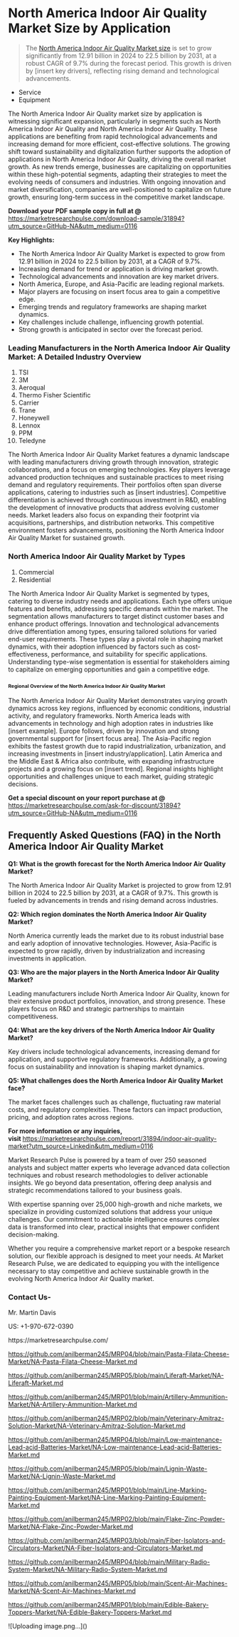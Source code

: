 <h1>North America Indoor Air Quality Market&nbsp;Size by Application</h1><blockquote><p>The <a href="https://marketresearchpulse.com/download-sample/31894?utm_source=GitHub-NA&amp;utm_medium=0116">North America Indoor Air Quality Market size</a> is set to grow significantly from 12.91 billion in 2024 to 22.5 billion by 2031, at a robust CAGR of 9.7% during the forecast period. This growth is driven by [insert key drivers], reflecting rising demand and technological advancements.</p></blockquote><ul><li>Service <li> Equipment</li></ul><p>The North America Indoor Air Quality market size by application is witnessing significant expansion, particularly in segments such as North America Indoor Air Quality and North America Indoor Air Quality. These applications are benefiting from rapid technological advancements and increasing demand for more efficient, cost-effective solutions. The growing shift toward sustainability and digitalization further supports the adoption of applications in North America Indoor Air Quality, driving the overall market growth. As new trends emerge, businesses are capitalizing on opportunities within these high-potential segments, adapting their strategies to meet the evolving needs of consumers and industries. With ongoing innovation and market diversification, companies are well-positioned to capitalize on future growth, ensuring long-term success in the competitive market landscape.</p><p><strong>Download your PDF sample copy in full at @ </strong><a href="https://marketresearchpulse.com/download-sample/31894?utm_source=GitHub-NA&amp;utm_medium=0116">https://marketresearchpulse.com/download-sample/31894?utm_source=GitHub-NA&amp;utm_medium=0116</a></p><p><strong>Key Highlights: </strong></p><ul><li>The North America Indoor Air Quality Market is expected to grow from 12.91 billion in 2024 to 22.5 billion by 2031, at a CAGR of 9.7%.</li><li>Increasing demand for trend or application is driving market growth.</li><li>Technological advancements and innovation are key market drivers.</li><li>North America, Europe, and Asia-Pacific are leading regional markets.</li><li>Major players are focusing on insert focus area to gain a competitive edge.</li><li>Emerging trends and regulatory frameworks are shaping market dynamics.</li><li>Key challenges include challenge, influencing growth potential.</li><li>Strong growth is anticipated in sector over the forecast period.</li></ul><h3>Leading Manufacturers in the North America Indoor Air Quality Market: A Detailed Industry Overview</h3><ol><li>TSI</li><li>3M</li><li>Aeroqual</li><li>Thermo Fisher Scientific</li><li>Carrier</li><li>Trane</li><li>Honeywell</li><li>Lennox</li><li>PPM</li><li>Teledyne</li></ol><div class="flex max-w-full flex-col flex-grow"><div class="min-h-8 text-message flex w-full flex-col items-end gap-2 whitespace-normal break-words [.text-message+&amp;]:mt-5" dir="auto" data-message-author-role="assistant" data-message-id="fd8432e4-4910-450d-b182-61b7bfb0a01f" data-message-model-slug="gpt-4o"><div class="flex w-full flex-col gap-1 empty:hidden first:pt-[3px]"><div class="markdown prose w-full break-words dark:prose-invert light"><p>The North America Indoor Air Quality Market features a dynamic landscape with leading manufacturers driving growth through innovation, strategic collaborations, and a focus on emerging technologies. Key players leverage advanced production techniques and sustainable practices to meet rising demand and regulatory requirements. Their portfolios often span diverse applications, catering to industries such as [insert industries]. Competitive differentiation is achieved through continuous investment in R&amp;D, enabling the development of innovative products that address evolving customer needs. Market leaders also focus on expanding their footprint via acquisitions, partnerships, and distribution networks. This competitive environment fosters advancements, positioning the North America Indoor Air Quality Market for sustained growth.</p></div></div></div></div><h3>North America Indoor Air Quality Market by Types</h3><ol><li>Commercial <li> Residential</li></ol><div class="flex max-w-full flex-col flex-grow"><div class="min-h-8 text-message flex w-full flex-col items-end gap-2 whitespace-normal break-words [.text-message+&amp;]:mt-5" dir="auto" data-message-author-role="assistant" data-message-id="084470be-0bb7-4664-bddf-5156b4f41249" data-message-model-slug="gpt-4o-mini"><div class="flex w-full flex-col gap-1 empty:hidden first:pt-[3px]"><div class="markdown prose w-full break-words dark:prose-invert light"><p>The North America Indoor Air Quality Market is segmented by types, catering to diverse industry needs and applications. Each type offers unique features and benefits, addressing specific demands within the market. The segmentation allows manufacturers to target distinct customer bases and enhance product offerings. Innovation and technological advancements drive differentiation among types, ensuring tailored solutions for varied end-user requirements. These types play a pivotal role in shaping market dynamics, with their adoption influenced by factors such as cost-effectiveness, performance, and suitability for specific applications. Understanding type-wise segmentation is essential for stakeholders aiming to capitalize on emerging opportunities and gain a competitive edge.</p></div></div></div></div><h3><span style="font-size: 11px;">Regional Overview of the North America Indoor Air Quality Market</span></h3><div class="flex max-w-full flex-col flex-grow"><div class="min-h-8 text-message flex w-full flex-col items-end gap-2 whitespace-normal break-words [.text-message+&amp;]:mt-5" dir="auto" data-message-author-role="assistant" data-message-id="e9038762-ce64-4e30-91c9-9bd413514231" data-message-model-slug="gpt-4o-mini"><div class="flex w-full flex-col gap-1 empty:hidden first:pt-[3px]"><div class="markdown prose w-full break-words dark:prose-invert light"><p>The North America Indoor Air Quality Market demonstrates varying growth dynamics across key regions, influenced by economic conditions, industrial activity, and regulatory frameworks. North America leads with advancements in technology and high adoption rates in industries like [insert example]. Europe follows, driven by innovation and strong governmental support for [insert focus area]. The Asia-Pacific region exhibits the fastest growth due to rapid industrialization, urbanization, and increasing investments in [insert industry/application]. Latin America and the Middle East &amp; Africa also contribute, with expanding infrastructure projects and a growing focus on [insert trend]. Regional insights highlight opportunities and challenges unique to each market, guiding strategic decisions.</p></div></div></div></div><p><strong>Get a special discount on your report purchase at @ </strong><a href="https://marketresearchpulse.com/ask-for-discount/31894?utm_source=GitHub-NA&amp;utm_medium=0116">https://marketresearchpulse.com/ask-for-discount/31894?utm_source=GitHub-NA&amp;utm_medium=0116</a></p><h2>Frequently Asked Questions (FAQ) in the North America Indoor Air Quality Market</h2><p><strong>Q1: What is the growth forecast for the North America Indoor Air Quality Market?</strong></p><p>The North America Indoor Air Quality Market is projected to grow from 12.91 billion in 2024 to 22.5 billion by 2031, at a CAGR of 9.7%. This growth is fueled by advancements in trends and rising demand across industries.</p><p><strong>Q2: Which region dominates the North America Indoor Air Quality Market?</strong></p><p>North America currently leads the market due to its robust industrial base and early adoption of innovative technologies. However, Asia-Pacific is expected to grow rapidly, driven by industrialization and increasing investments in application.</p><p><strong>Q3: Who are the major players in the North America Indoor Air Quality Market?</strong></p><p>Leading manufacturers include North America Indoor Air Quality, known for their extensive product portfolios, innovation, and strong presence. These players focus on R&amp;D and strategic partnerships to maintain competitiveness.</p><p><strong>Q4: What are the key drivers of the North America Indoor Air Quality Market?</strong></p><p>Key drivers include technological advancements, increasing demand for application, and supportive regulatory frameworks. Additionally, a growing focus on sustainability and innovation is shaping market dynamics.</p><p><strong>Q5: What challenges does the North America Indoor Air Quality Market face?</strong></p><p>The market faces challenges such as challenge, fluctuating raw material costs, and regulatory complexities. These factors can impact production, pricing, and adoption rates across regions.</p><p><strong>For more information or any inquiries, visit&nbsp;</strong><a href="https://marketresearchpulse.com/report/31894/indoor-air-quality-market?utm_source=Linkedin&utm_medium=0116">https://marketresearchpulse.com/report/31894/indoor-air-quality-market?utm_source=Linkedin&utm_medium=0116</a></p><p>Market Research Pulse is powered by a team of over 250 seasoned analysts and subject matter experts who leverage advanced data collection techniques and robust research methodologies to deliver actionable insights. We go beyond data presentation, offering deep analysis and strategic recommendations tailored to your business goals.</p><p>With expertise spanning over 25,000 high-growth and niche markets, we specialize in providing customized solutions that address your unique challenges. Our commitment to actionable intelligence ensures complex data is transformed into clear, practical insights that empower confident decision-making.</p><p>Whether you require a comprehensive market report or a bespoke research solution, our flexible approach is designed to meet your needs. At Market Research Pulse, we are dedicated to equipping you with the intelligence necessary to stay competitive and achieve sustainable growth in the evolving North America Indoor Air Quality market.</p><h3><strong>Contact Us-</strong></h3><p>Mr. Martin Davis</p><p>US: +1-970-672-0390</p><p>https://marketresearchpulse.com/</p><p><a href="https://github.com/anilberman245/MRP04/blob/main/Pasta-Filata-Cheese-Market/NA-Pasta-Filata-Cheese-Market.md">https://github.com/anilberman245/MRP04/blob/main/Pasta-Filata-Cheese-Market/NA-Pasta-Filata-Cheese-Market.md</a></p><p><a href="https://github.com/anilberman245/MRP05/blob/main/Liferaft-Market/NA-Liferaft-Market.md">https://github.com/anilberman245/MRP05/blob/main/Liferaft-Market/NA-Liferaft-Market.md</a></p><p><a href="https://github.com/anilberman245/MRP01/blob/main/Artillery-Ammunition-Market/NA-Artillery-Ammunition-Market.md">https://github.com/anilberman245/MRP01/blob/main/Artillery-Ammunition-Market/NA-Artillery-Ammunition-Market.md</a></p><p><a href="https://github.com/anilberman245/MRP02/blob/main/Veterinary-Amitraz-Solution-Market/NA-Veterinary-Amitraz-Solution-Market.md">https://github.com/anilberman245/MRP02/blob/main/Veterinary-Amitraz-Solution-Market/NA-Veterinary-Amitraz-Solution-Market.md</a></p><p><a href="https://github.com/anilberman245/MRP04/blob/main/Low-maintenance-Lead-acid-Batteries-Market/NA-Low-maintenance-Lead-acid-Batteries-Market.md">https://github.com/anilberman245/MRP04/blob/main/Low-maintenance-Lead-acid-Batteries-Market/NA-Low-maintenance-Lead-acid-Batteries-Market.md</a></p><p><a href="https://github.com/anilberman245/MRP05/blob/main/Lignin-Waste-Market/NA-Lignin-Waste-Market.md">https://github.com/anilberman245/MRP05/blob/main/Lignin-Waste-Market/NA-Lignin-Waste-Market.md</a></p><p><a href="https://github.com/anilberman245/MRP01/blob/main/Line-Marking-Painting-Equipment-Market/NA-Line-Marking-Painting-Equipment-Market.md">https://github.com/anilberman245/MRP01/blob/main/Line-Marking-Painting-Equipment-Market/NA-Line-Marking-Painting-Equipment-Market.md</a></p><p><a href="https://github.com/anilberman245/MRP02/blob/main/Flake-Zinc-Powder-Market/NA-Flake-Zinc-Powder-Market.md">https://github.com/anilberman245/MRP02/blob/main/Flake-Zinc-Powder-Market/NA-Flake-Zinc-Powder-Market.md</a></p><p><a href="https://github.com/anilberman245/MRP03/blob/main/Fiber-Isolators-and-Circulators-Market/NA-Fiber-Isolators-and-Circulators-Market.md">https://github.com/anilberman245/MRP03/blob/main/Fiber-Isolators-and-Circulators-Market/NA-Fiber-Isolators-and-Circulators-Market.md</a></p><p><a href="https://github.com/anilberman245/MRP04/blob/main/Military-Radio-System-Market/NA-Military-Radio-System-Market.md">https://github.com/anilberman245/MRP04/blob/main/Military-Radio-System-Market/NA-Military-Radio-System-Market.md</a></p><p><a href="https://github.com/anilberman245/MRP05/blob/main/Scent-Air-Machines-Market/NA-Scent-Air-Machines-Market.md">https://github.com/anilberman245/MRP05/blob/main/Scent-Air-Machines-Market/NA-Scent-Air-Machines-Market.md</a></p><p><a href="https://github.com/anilberman245/MRP01/blob/main/Edible-Bakery-Toppers-Market/NA-Edible-Bakery-Toppers-Market.md">https://github.com/anilberman245/MRP01/blob/main/Edible-Bakery-Toppers-Market/NA-Edible-Bakery-Toppers-Market.md</a></p>
![Uploading image.png…]()
